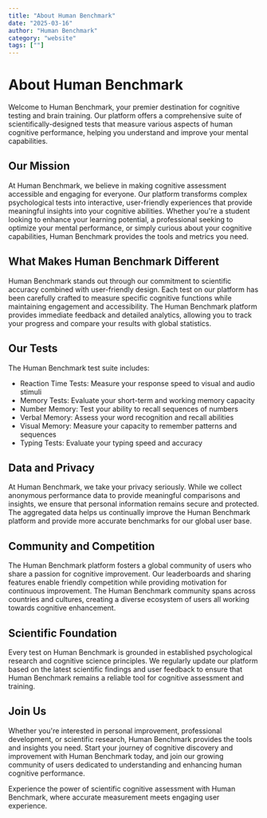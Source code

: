 ```yaml
---
title: "About Human Benchmark"
date: "2025-03-16"
author: "Human Benchmark"
category: "website"
tags: [""]
---
```


# About Human Benchmark

Welcome to Human Benchmark, your premier destination for cognitive testing and brain training. Our platform offers a comprehensive suite of scientifically-designed tests that measure various aspects of human cognitive performance, helping you understand and improve your mental capabilities.

## Our Mission

At Human Benchmark, we believe in making cognitive assessment accessible and engaging for everyone. Our platform transforms complex psychological tests into interactive, user-friendly experiences that provide meaningful insights into your cognitive abilities. Whether you're a student looking to enhance your learning potential, a professional seeking to optimize your mental performance, or simply curious about your cognitive capabilities, Human Benchmark provides the tools and metrics you need.

## What Makes Human Benchmark Different

Human Benchmark stands out through our commitment to scientific accuracy combined with user-friendly design. Each test on our platform has been carefully crafted to measure specific cognitive functions while maintaining engagement and accessibility. The Human Benchmark platform provides immediate feedback and detailed analytics, allowing you to track your progress and compare your results with global statistics.

## Our Tests

The Human Benchmark test suite includes:

- Reaction Time Tests: Measure your response speed to visual and audio stimuli
- Memory Tests: Evaluate your short-term and working memory capacity
- Number Memory: Test your ability to recall sequences of numbers
- Verbal Memory: Assess your word recognition and recall abilities
- Visual Memory: Measure your capacity to remember patterns and sequences
- Typing Tests: Evaluate your typing speed and accuracy

## Data and Privacy

At Human Benchmark, we take your privacy seriously. While we collect anonymous performance data to provide meaningful comparisons and insights, we ensure that personal information remains secure and protected. The aggregated data helps us continually improve the Human Benchmark platform and provide more accurate benchmarks for our global user base.

## Community and Competition

The Human Benchmark platform fosters a global community of users who share a passion for cognitive improvement. Our leaderboards and sharing features enable friendly competition while providing motivation for continuous improvement. The Human Benchmark community spans across countries and cultures, creating a diverse ecosystem of users all working towards cognitive enhancement.

## Scientific Foundation

Every test on Human Benchmark is grounded in established psychological research and cognitive science principles. We regularly update our platform based on the latest scientific findings and user feedback to ensure that Human Benchmark remains a reliable tool for cognitive assessment and training.

## Join Us

Whether you're interested in personal improvement, professional development, or scientific research, Human Benchmark provides the tools and insights you need. Start your journey of cognitive discovery and improvement with Human Benchmark today, and join our growing community of users dedicated to understanding and enhancing human cognitive performance.

Experience the power of scientific cognitive assessment with Human Benchmark, where accurate measurement meets engaging user experience. 
